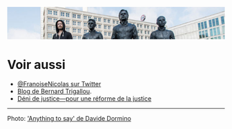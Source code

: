 ![image-mise-en-avant](../_aux/anythingtosay.png)

# Voir aussi

* [@FranoiseNicolas sur Twitter](https://twitter.com/FranoiseNicolas)
* [Blog de Bernard Trigallou](http://avocats-notaires.over-blog.com).
* [Déni de justice—pour une réforme de la justice](https://denidejustice.wordpress.com/)

---
Photo: ['Anything to say' de Davide Dormino](http://davidedormino.com/2015/05/27/anything-to-say-a-monument-to-courage/#jp-carousel-532)
